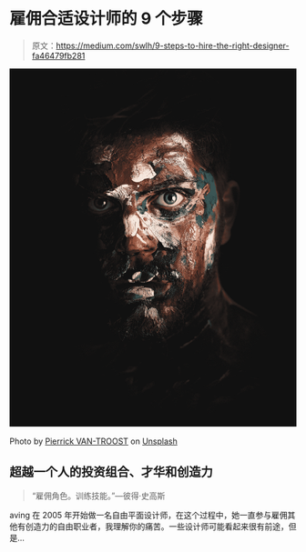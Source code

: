 # 雇佣合适设计师的 9 个步骤

> 原文：<https://medium.com/swlh/9-steps-to-hire-the-right-designer-fa46479fb281>

![](img/b20d556f14ff908d8e6390c3d0ee3523.png)

Photo by [Pierrick VAN-TROOST](https://unsplash.com/@vantroostpierrick?utm_source=medium&utm_medium=referral) on [Unsplash](https://unsplash.com?utm_source=medium&utm_medium=referral)

## 超越一个人的投资组合、才华和创造力

> “雇佣角色。训练技能。”—彼得·史高斯

aving 在 2005 年开始做一名自由平面设计师，在这个过程中，她一直参与雇佣其他有创造力的自由职业者，我理解你的痛苦。一些设计师可能看起来很有前途，但是…